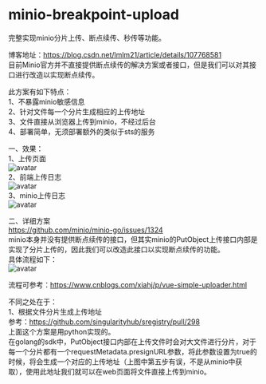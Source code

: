 # minio-breakpoint-upload
完整实现minio分片上传、断点续传、秒传等功能。

博客地址：https://blog.csdn.net/lmlm21/article/details/107768581  
目前Minio官方并不直接提供断点续传的解决方案或者接口，但是我们可以对其接口进行改造以实现断点续传。  

此方案有如下特点：  
1、不暴露minio敏感信息  
2、针对文件每一个分片生成相应的上传地址  
3、文件直接从浏览器上传到minio，不经过后台  
4、部署简单，无须部署额外的类似于sts的服务  

一、效果：  
1、上传页面  
![avatar](https://github.com/yuyuanshifu/minio-breakpoint-upload/blob/master/doc/%E4%B8%8A%E4%BC%A0%E9%A1%B5%E9%9D%A2.png)  
2、前端上传日志  
![avatar](https://github.com/yuyuanshifu/minio-breakpoint-upload/blob/master/doc/%E4%B8%8A%E4%BC%A0%E6%97%A5%E5%BF%97.png)  
3、minio上传日志  
![avatar](https://github.com/yuyuanshifu/minio-breakpoint-upload/blob/master/doc/minio%E4%B8%8A%E4%BC%A0%E6%97%A5%E5%BF%97.png)  

二、详细方案  
https://github.com/minio/minio-go/issues/1324  
minio本身并没有提供断点续传的接口，但其实minio的PutObject上传接口内部是实现了分片上传的，因此我们可以改造此接口以实现断点续传的功能。  
具体流程如下：  
![avatar](https://github.com/yuyuanshifu/minio-breakpoint-upload/blob/master/doc/minio.png)

流程可参考：https://www.cnblogs.com/xiahj/p/vue-simple-uploader.html 

不同之处在于：  
1、根据文件分片生成上传地址  
参考：https://github.com/singularityhub/sregistry/pull/298  
上面这个方案是用python实现的。  
在golang的sdk中，PutObject接口内部在上传文件时会对大文件进行分片，对于每一个分片都有一个requestMetadata.presignURL参数，将此参数设置为true的时候，将会生成一个对应的上传地址（上图中第五步有误，不是从minio中获取），使用此地址我们就可以在web页面将文件直接上传到minio。
